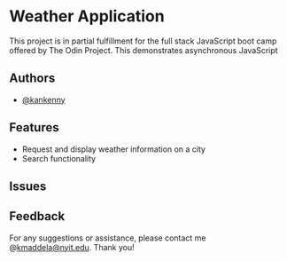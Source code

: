 # Weather Application

This project is in partial fulfillment for the full stack JavaScript boot camp offered by The Odin Project. This demonstrates asynchronous JavaScript

## Authors

-    [@kankenny](https://github.com/Kankenny)

## Features

-    Request and display weather information on a city
-    Search functionality

## Issues

## Feedback

For any suggestions or assistance, please contact me @kmaddela@nyit.edu. Thank you!
